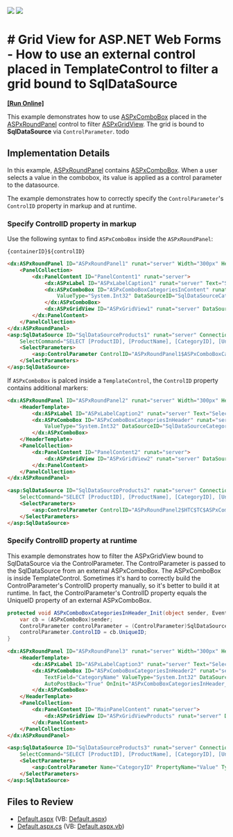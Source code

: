<!-- default badges list -->
[![](https://img.shields.io/badge/Open_in_DevExpress_Support_Center-FF7200?style=flat-square&logo=DevExpress&logoColor=white)](https://supportcenter.devexpress.com/ticket/details/E2040)
[![](https://img.shields.io/badge/📖_How_to_use_DevExpress_Examples-e9f6fc?style=flat-square)](https://docs.devexpress.com/GeneralInformation/403183)
<!-- default badges end -->

# # Grid View for ASP.NET Web Forms - How to use an external control placed in TemplateControl to filter a grid bound to SqlDataSource
<!-- run online -->
**[[Run Online]](https://codecentral.devexpress.com/e2040/)**
<!-- run online end -->

This example demonstrates how to use [ASPxComboBox](https://docs.devexpress.com/AspNet/DevExpress.Web.ASPxComboBox) placed in the [ASPxRoundPanel](https://docs.devexpress.com/AspNet/DevExpress.Web.ASPxRoundPanel) control to filter [ASPxGridView](https://docs.devexpress.com/AspNet/DevExpress.Web.ASPxGridView). The grid is bound to **SqlDataSource** via `ControlParameter`. todo

## Implementation Details

In this example, [ASPxRoundPanel](https://docs.devexpress.com/AspNet/DevExpress.Web.ASPxRoundPanel) contains [ASPxComboBox](https://docs.devexpress.com/AspNet/DevExpress.Web.ASPxComboBox). When a user selects a value in the combobox, its value is applied as a control parameter to the datasource. 

The example demonstrates how to correctly specify the `ControlParameter`'s `ControlID` property in markup and at runtime.

### Specify ControlID property in markup

Use the following syntax to find `ASPxComboBox` inside the `ASPxRoundPanel`: 

`{containerID}${controlID}`

```aspx
<dx:ASPxRoundPanel ID="ASPxRoundPanel1" runat="server" Width="300px" HeaderText="Naming Container">
    <PanelCollection>
        <dx:PanelContent ID="PanelContent1" runat="server">
            <dx:ASPxLabel ID="ASPxLabelCaption1" runat="server" Text="Select Category" />
            <dx:ASPxComboBox ID="ASPxComboBoxCategoriesInContent" runat="server" ValueField="CategoryID" TextField="CategoryName" 
                ValueType="System.Int32" DataSourceID="SqlDataSourceCategories" AutoPostBack="True">
            </dx:ASPxComboBox>
            <dx:ASPxGridView ID="ASPxGridView1" runat="server" DataSourceID="SqlDataSourceProducts1" />
        </dx:PanelContent>
    </PanelCollection>
</dx:ASPxRoundPanel>
<asp:SqlDataSource ID="SqlDataSourceProducts1" runat="server" ConnectionString="<%$ ConnectionStrings:NorthwindConnectionString %>"
    SelectCommand="SELECT [ProductID], [ProductName], [CategoryID], [UnitPrice], [Discontinued] FROM [Products] WHERE ([CategoryID] = @CategoryID)">
    <SelectParameters>
        <asp:ControlParameter ControlID="ASPxRoundPanel1$ASPxComboBoxCategoriesInContent" Name="CategoryID" PropertyName="Value" Type="Int32" />
    </SelectParameters>
</asp:SqlDataSource>
```

If `ASPxComboBox` is palced inside a `TemplateControl`, the `ControlID` property contains additional markers:

```aspx
<dx:ASPxRoundPanel ID="ASPxRoundPanel2" runat="server" Width="300px" HeaderText="Naming Container">
    <HeaderTemplate>
        <dx:ASPxLabel ID="ASPxLabelCaption2" runat="server" Text="Select Category" />
        <dx:ASPxComboBox ID="ASPxComboBoxCategoriesInHeader" runat="server" ValueField="CategoryID"  TextField="CategoryName" 
            ValueType="System.Int32" DataSourceID="SqlDataSourceCategories" AutoPostBack="True">
        </dx:ASPxComboBox>
    </HeaderTemplate>
    <PanelCollection>
        <dx:PanelContent ID="PanelContent2" runat="server">
            <dx:ASPxGridView ID="ASPxGridView2" runat="server" DataSourceID="SqlDataSourceProducts2" />
        </dx:PanelContent>
    </PanelCollection>
</dx:ASPxRoundPanel>

<asp:SqlDataSource ID="SqlDataSourceProducts2" runat="server" ConnectionString="<%$ ConnectionStrings:NorthwindConnectionString %>"
    SelectCommand="SELECT [ProductID], [ProductName], [CategoryID], [UnitPrice], [Discontinued] FROM [Products] WHERE ([CategoryID] = @CategoryID)">
    <SelectParameters>
        <asp:ControlParameter ControlID="ASPxRoundPanel2$HTC$TC$ASPxComboBoxCategoriesInHeader" Name="CategoryID" PropertyName="Value" Type="Int32" />
    </SelectParameters>
</asp:SqlDataSource>
```

### Specify ControlID property at runtime

This example demonstrates how to filter the ASPxGridView bound to SqlDataSource via the ControlParameter. The ControlParameter is passed to the SqlDataSource from an external ASPxComboBox. The ASPxComboBox is inside TemplateControl. Sometimes it's hard to correctly build the ControlParameter's ControlID property manually, so it's better to build it at runtime. In fact, the ControlParameter's ControlID property equals the UniqueID property of an external ASPxComboBox.

```csharp
protected void ASPxComboBoxCategoriesInHeader_Init(object sender, EventArgs e) {
    var cb = (ASPxComboBox)sender;
    ControlParameter controlParameter = (ControlParameter)SqlDataSourceProducts3.SelectParameters[0];
    controlParameter.ControlID = cb.UniqueID;
}
```

```aspx
<dx:ASPxRoundPanel ID="ASPxRoundPanel3" runat="server" Width="300px" HeaderText="Naming Container">
    <HeaderTemplate>
        <dx:ASPxLabel ID="ASPxLabelCaption3" runat="server" Text="Select Category" />
        <dx:ASPxComboBox ID="ASPxComboBoxCategoriesInHeader2" runat="server" ValueField="CategoryID"
            TextField="CategoryName" ValueType="System.Int32" DataSourceID="SqlDataSourceCategories"
            AutoPostBack="True" OnInit="ASPxComboBoxCategoriesInHeader_Init">
        </dx:ASPxComboBox>
    </HeaderTemplate>
    <PanelCollection>
        <dx:PanelContent ID="MainPanelContent" runat="server">
            <dx:ASPxGridView ID="ASPxGridViewProducts" runat="server" DataSourceID="SqlDataSourceProducts3" />
        </dx:PanelContent>
    </PanelCollection>
</dx:ASPxRoundPanel>

<asp:SqlDataSource ID="SqlDataSourceProducts3" runat="server" ConnectionString="<%$ ConnectionStrings:NorthwindConnectionString %>"
    SelectCommand="SELECT [ProductID], [ProductName], [CategoryID], [UnitPrice], [Discontinued] FROM [Products] WHERE ([CategoryID] = @CategoryID)">
    <SelectParameters>
        <asp:ControlParameter Name="CategoryID" PropertyName="Value" Type="Int32" />
    </SelectParameters>
</asp:SqlDataSource>
```

## Files to Review

* [Default.aspx](./CS/WebSite/Default.aspx) (VB: [Default.aspx](./VB/WebSite/Default.aspx))
* [Default.aspx.cs](./CS/WebSite/Default.aspx.cs) (VB: [Default.aspx.vb](./VB/WebSite/Default.aspx.vb))
